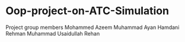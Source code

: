 # Oop-project-on-ATC-Simulation
Project group members
Mohammed Azeem
Muhammad Ayan Hamdani Rehman
Muhammad Usaidullah Rehan
